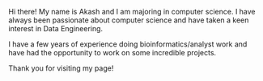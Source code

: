 Hi there! My name is Akash and I am majoring in computer science.
I have always been passionate about computer science and have taken a keen interest in Data Engineering. 

I have a few years of experience doing bioinformatics/analyst work and have had the opportunity to work on some incredible projects.

 Thank you for visiting my page!


